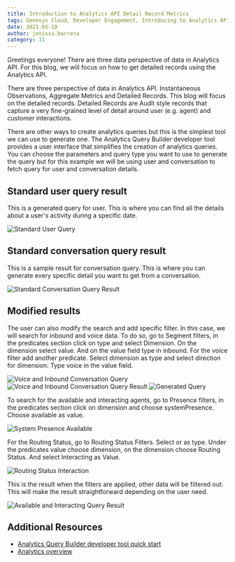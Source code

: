```yaml
---
title: Introduction to Analytics API Detail Record Metrics
tags: Genesys Cloud, Developer Engagement, Introducing to Analytics API
date: 2021-05-10
author: jenissa.barrera
category: 11
---
```



Greetings everyone! There are three data perspective of data in Analytics API. For this blog, we will focus on  how to get detailed records using the Analytics API. 

There are three perspective of data in Analytics API. Instantaneous Observations, Aggregate Metrics and Detailed Records. This blog will focus on the detailed records. Detailed Records are Audit style records that capture a very fine-grained level of detail around user (e.g. agent) and customer interactions.


There are other ways to create analytics queries but this is the simplest tool we can use to generate one. The Analytics Query Builder developer tool provides a user interface that simplifies the creation of analytics queries. You can choose the parameters and query type you want to use to generate the query but for this example we will be using user and conversation to fetch query for user and conversation details.


## Standard user query result

This is a generated query for user. This is where you can find all the details about a user's activity during a specific date.

![Standard User Query](standard-user-query-result.png)

## Standard conversation query result

This is a sample result for conversation query. This is where you can generate every specific detail you want to get from a conversation.

 ![Standard Conversation Query Result](standard-conversation-query-result.png)

## Modified results

The user can also modify the search and add specific filter. In this case, we will search for inbound and voice data. To do so, go to Segment filters, in the predicates section click on type and select Dimension. On the dimension select value. And on the value field type in inbound. For the voice filter add another predicate. Select dimension as type and select direction for dimension. Type voice in the value field.

 ![Voice and Inbound Conversation Query](voice-and-inbound-conversation-query.jpg "Voice and Inbound Conversation Query")
![Voice and Inbound Conversation Query Result](voice-and-inbound-conversation-query-result.jpg "Voice and Inbound Conversation Query Result")
![Generated Query](generated-query.jpg "Generated Query")

To search for the available and interacting agents, go to Presence filters, in the predicates section click on dimension and choose systemPresence. Choose available as value. 

![System Presence Available](system-presence-available.jpg "Sytem Presence Available")

For the Routing Status, go to Routing Status Filters. Select or as type. Under the predicates value choose dimension, on the dimension choose Routing Status. And select Interacting as Value.


![Routing Status Interaction](routing-status-interacting.jpg "Routing Status Interacting")

This is the result when the filters are applied, other data will be filtered out. This will make the result straightforward depending on the user need.

 ![Available and Interacting Query Result](available-and-interacting-query-result.jpg "Available and Interacting Query Result")

## Additional Resources

* [Analytics Query Builder developer tool quick start](/guides/quickstarts/developer-tools-analytics-query)
* [Analytics overview](/api/rest/v2/analytics/overview.html#data_perspective)

